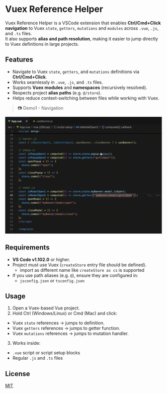 # Vuex Reference Helper

Vuex Reference Helper is a VSCode extension that enables **Ctrl/Cmd+Click navigation** to Vuex `state`, `getters`, `mutations` and `modules` across `.vue`, `.js`, and `.ts` files.  
It also supports **alias and path resolution**, making it easier to jump directly to Vuex definitions in large projects.

## Features

- Navigate to Vuex `state`, `getters`, and `mutations` definitions via **Ctrl/Cmd+Click**.
- Works seamlessly in `.vue`, `.js`, and `.ts` files.
- Supports **Vuex modules** and **namespaces** (recursively resolved).
- Respects project **alias paths** (e.g. `@/store`).
- Helps reduce context-switching between files while working with Vuex.

> 📷 Demo1 - Navigation

![demo1](https://github.com/mochang2/vuex-reference-helper/blob/master/videos/navigation_demo.gif)

## Requirements

- **VS Code v1.102.0** or higher.
- Project must use Vuex (`createStore` entry file should be defined).
  - import as different name like `createStore as cs` is supported
- If you use path aliases (e.g. `@`), ensure they are configured in:
  - `jsconfig.json` or `tsconfig.json`

## Usage

1. Open a Vuex-based Vue project.
2. Hold Ctrl (Windows/Linux) or Cmd (Mac) and click:

- Vuex `state` references → jumps to definition.
- Vuex `getters` references → jumps to getter function.
- Vuex `mutations` references → jumps to mutation handler.

3. Works inside:

- `.vue` script or script setup blocks
- Regular `.js` and `.ts` files

## License

[MIT](https://mit-license.org/)
